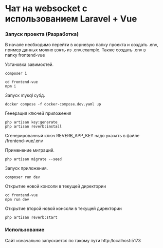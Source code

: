 # Чат на websocket с использованием Laravel + Vue

### Запуск проекта (Разработка)

В начале необходимо перейти в корневую папку проекта и создать .env, пример данных можно взять из .env.example.
Также создать .env в папку frontend-vue

Установка завимостей.

```
composer i

cd frontend-vue
npm i
```

Запуск mysql субд.

```
docker compose -f docker-compose.dev.yaml up
```

Генерация ключей приложения

```
php artisan key:generate
php artisan reverb:install
```

Сгенерированный ключ REVERB_APP_KEY надо указать в файле /frontend-vue/.env

Применение миграций.

```
php artisan migrate --seed
```

Запуск приложения.

```
composer run dev
```

Открытие новой консоли в текущей директории

```
cd frontend-vue
npm run dev
```

Открытие второй новой консоли в текущей директории

```
php artisan reverb:start
```

### Использование

Сайт изначально запускается по такому пути http:/localhost:5173
